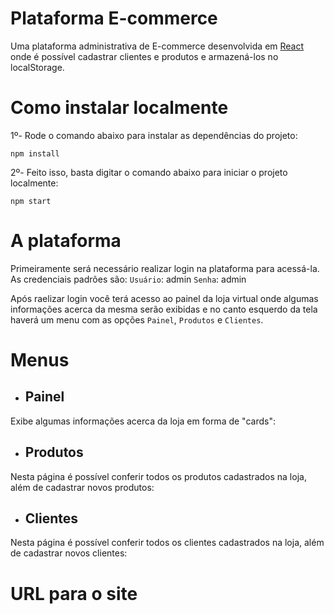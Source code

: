 # Plataforma E-commerce
Uma plataforma administrativa de E-commerce desenvolvida em [React](https://reactjs.org/) onde é possível cadastrar clientes e produtos e armazená-los no localStorage.

# Como instalar localmente
1º- Rode o comando abaixo para instalar as dependências do projeto:
```
npm install 
```
2º- Feito isso, basta digitar o comando abaixo para iniciar o projeto localmente:
```
npm start
```
# A plataforma
Primeiramente será necessário realizar login na plataforma para acessá-la. As credenciais padrões são:
`Usuário`: admin
`Senha`: admin

Após raelizar login você terá acesso ao painel da loja virtual onde algumas informações acerca da mesma serão exibidas e no canto esquerdo da tela haverá um menu com as opções `Painel`, `Produtos` e `Clientes`.

# Menus
- ## Painel
Exibe algumas informações acerca da loja em forma de "cards":


- ## Produtos
Nesta página é possível conferir todos os produtos cadastrados na loja, além de cadastrar novos produtos:


- ## Clientes
Nesta página é possível conferir todos os clientes cadastrados na loja, além de cadastrar novos clientes:


# URL para o site




